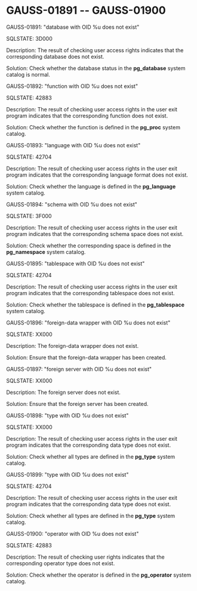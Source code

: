 # GAUSS-01891 -- GAUSS-01900<a name="EN-US_TOPIC_0302073709"></a>

GAUSS-01891: "database with OID %u does not exist"

SQLSTATE: 3D000

Description: The result of checking user access rights indicates that the corresponding database does not exist.

Solution: Check whether the database status in the  **pg\_database**  system catalog is normal.

GAUSS-01892: "function with OID %u does not exist"

SQLSTATE: 42883

Description: The result of checking user access rights in the user exit program indicates that the corresponding function does not exist.

Solution: Check whether the function is defined in the  **pg\_proc**  system catalog.

GAUSS-01893: "language with OID %u does not exist"

SQLSTATE: 42704

Description: The result of checking user access rights in the user exit program indicates that the corresponding language format does not exist.

Solution: Check whether the language is defined in the  **pg\_language**  system catalog.

GAUSS-01894: "schema with OID %u does not exist"

SQLSTATE: 3F000

Description: The result of checking user access rights in the user exit program indicates that the corresponding schema space does not exist.

Solution: Check whether the corresponding space is defined in the  **pg\_namespace**  system catalog.

GAUSS-01895: "tablespace with OID %u does not exist"

SQLSTATE: 42704

Description: The result of checking user access rights in the user exit program indicates that the corresponding tablespace does not exist.

Solution: Check whether the tablespace is defined in the  **pg\_tablespace**  system catalog.

GAUSS-01896: "foreign-data wrapper with OID %u does not exist"

SQLSTATE: XX000

Description: The foreign-data wrapper does not exist.

Solution: Ensure that the foreign-data wrapper has been created.

GAUSS-01897: "foreign server with OID %u does not exist"

SQLSTATE: XX000

Description: The foreign server does not exist.

Solution: Ensure that the foreign server has been created.

GAUSS-01898: "type with OID %u does not exist"

SQLSTATE: XX000

Description: The result of checking user access rights in the user exit program indicates that the corresponding data type does not exist.

Solution: Check whether all types are defined in the  **pg\_type**  system catalog.

GAUSS-01899: "type with OID %u does not exist"

SQLSTATE: 42704

Description: The result of checking user access rights in the user exit program indicates that the corresponding data type does not exist.

Solution: Check whether all types are defined in the  **pg\_type**  system catalog.

GAUSS-01900: "operator with OID %u does not exist"

SQLSTATE: 42883

Description: The result of checking user rights indicates that the corresponding operator type does not exist.

Solution: Check whether the operator is defined in the  **pg\_operator**  system catalog.

